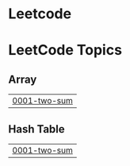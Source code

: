 # Leetcode
<!---LeetCode Topics Start-->
# LeetCode Topics
## Array
|  |
| ------- |
| [0001-two-sum](https://github.com/Akhil-30/Leetcode/tree/master/0001-two-sum) |
## Hash Table
|  |
| ------- |
| [0001-two-sum](https://github.com/Akhil-30/Leetcode/tree/master/0001-two-sum) |
<!---LeetCode Topics End-->
